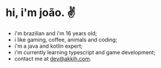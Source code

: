 # hi, i'm joão. :v:
- i'm brazilian and i'm 16 years old;
- i like gaming, coffee, animals and coding;
- i'm a java and kotlin expert;
- i'm currently learning typescript and game development;
- contact me at [dev@akkih.com](mailto:dev@akkih.com).
